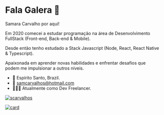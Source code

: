 # Fala Galera 👋

Samara Carvalho por aqui!

Em 2020 comecei a estudar
programação na área de Desenvolvimento FullStack
(Front-end, Back-end & Mobile).

Desde então tenho estudado a Stack Javascript
(Node, React, React Native & Typescript).

Apaixonada em aprender novas habilidades e enfrentar desafios
que podem me impulsionar a outros níveis.

- 📍 Espírito Santo, Brazil.
- 📧 samcarvalhos@hotmail.com
- 👩🏻‍💻 Atualmente como Dev Freelancer.


[![scarvalhos](https://github-readme-stats.vercel.app/api/top-langs/?username=scarvalhos&hide=html&layout=compact&theme=dracula)](https://github.com/scarvalhos/)

[![card](https://github-readme-stats.vercel.app/api?username=scarvalhos&theme=dracula&show_icons=true)](https://github.com/scarvalhos/)
